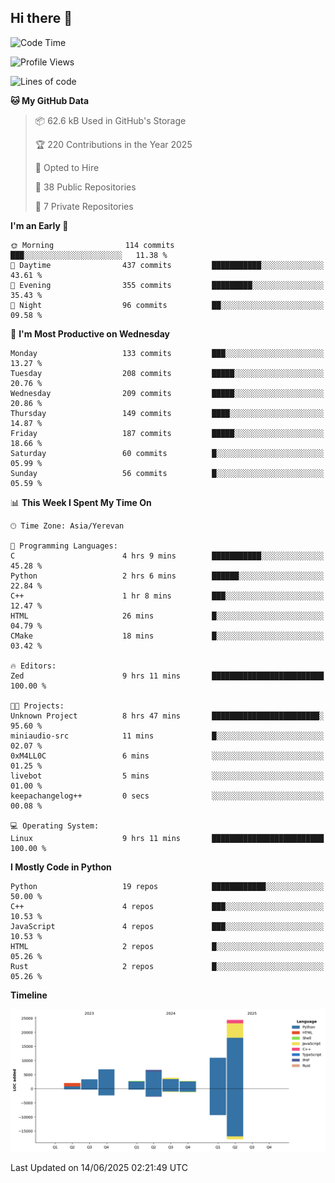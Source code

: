 ## Hi there 👋

<!--START_SECTION:waka-->
![Code Time](http://img.shields.io/badge/Code%20Time-1%2C322%20hrs%2053%20mins-blue)

![Profile Views](http://img.shields.io/badge/Profile%20Views-20-blue)

![Lines of code](https://img.shields.io/badge/From%20Hello%20World%20I%27ve%20Written-63.2%20thousand%20lines%20of%20code-blue)

**🐱 My GitHub Data** 

> 📦 62.6 kB Used in GitHub's Storage 
 > 
> 🏆 220 Contributions in the Year 2025
 > 
> 💼 Opted to Hire
 > 
> 📜 38 Public Repositories 
 > 
> 🔑 7 Private Repositories 
 > 
**I'm an Early 🐤** 

```text
🌞 Morning                114 commits         ███░░░░░░░░░░░░░░░░░░░░░░   11.38 % 
🌆 Daytime                437 commits         ███████████░░░░░░░░░░░░░░   43.61 % 
🌃 Evening                355 commits         █████████░░░░░░░░░░░░░░░░   35.43 % 
🌙 Night                  96 commits          ██░░░░░░░░░░░░░░░░░░░░░░░   09.58 % 
```
📅 **I'm Most Productive on Wednesday** 

```text
Monday                   133 commits         ███░░░░░░░░░░░░░░░░░░░░░░   13.27 % 
Tuesday                  208 commits         █████░░░░░░░░░░░░░░░░░░░░   20.76 % 
Wednesday                209 commits         █████░░░░░░░░░░░░░░░░░░░░   20.86 % 
Thursday                 149 commits         ████░░░░░░░░░░░░░░░░░░░░░   14.87 % 
Friday                   187 commits         █████░░░░░░░░░░░░░░░░░░░░   18.66 % 
Saturday                 60 commits          █░░░░░░░░░░░░░░░░░░░░░░░░   05.99 % 
Sunday                   56 commits          █░░░░░░░░░░░░░░░░░░░░░░░░   05.59 % 
```


📊 **This Week I Spent My Time On** 

```text
🕑︎ Time Zone: Asia/Yerevan

💬 Programming Languages: 
C                        4 hrs 9 mins        ███████████░░░░░░░░░░░░░░   45.28 % 
Python                   2 hrs 6 mins        ██████░░░░░░░░░░░░░░░░░░░   22.84 % 
C++                      1 hr 8 mins         ███░░░░░░░░░░░░░░░░░░░░░░   12.47 % 
HTML                     26 mins             █░░░░░░░░░░░░░░░░░░░░░░░░   04.79 % 
CMake                    18 mins             █░░░░░░░░░░░░░░░░░░░░░░░░   03.42 % 

🔥 Editors: 
Zed                      9 hrs 11 mins       █████████████████████████   100.00 % 

🐱‍💻 Projects: 
Unknown Project          8 hrs 47 mins       ████████████████████████░   95.60 % 
miniaudio-src            11 mins             █░░░░░░░░░░░░░░░░░░░░░░░░   02.07 % 
0xM4LL0C                 6 mins              ░░░░░░░░░░░░░░░░░░░░░░░░░   01.25 % 
livebot                  5 mins              ░░░░░░░░░░░░░░░░░░░░░░░░░   01.00 % 
keepachangelog++         0 secs              ░░░░░░░░░░░░░░░░░░░░░░░░░   00.08 % 

💻 Operating System: 
Linux                    9 hrs 11 mins       █████████████████████████   100.00 % 
```

**I Mostly Code in Python** 

```text
Python                   19 repos            ████████████░░░░░░░░░░░░░   50.00 % 
C++                      4 repos             ███░░░░░░░░░░░░░░░░░░░░░░   10.53 % 
JavaScript               4 repos             ███░░░░░░░░░░░░░░░░░░░░░░   10.53 % 
HTML                     2 repos             █░░░░░░░░░░░░░░░░░░░░░░░░   05.26 % 
Rust                     2 repos             █░░░░░░░░░░░░░░░░░░░░░░░░   05.26 % 
```



**Timeline**

![Lines of Code chart](https://raw.githubusercontent.com/0xM4LL0C/0xM4LL0C/main/assets/bar_graph.png)


 Last Updated on 14/06/2025 02:21:49 UTC
<!--END_SECTION:waka-->
